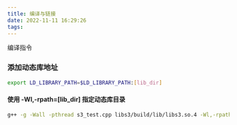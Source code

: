 ```yaml
---
title: 编译与链接
date: 2022-11-11 16:29:26
tags:
---
```


编译指令
<!-- more -->

### 添加动态库地址
``` bash
export LD_LIBRARY_PATH=$LD_LIBRARY_PATH:[lib_dir]
```

#### 使用 -Wl,-rpath=[lib_dir] 指定动态库目录
``` bash
g++ -g -Wall -pthread s3_test.cpp libs3/build/lib/libs3.so.4 -Wl,-rpath=libs3/build/lib -o main
```